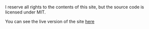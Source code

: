 I reserve all rights to the contents of this site, but the source code is
licensed under MIT.

You can see the live version of the site [here](https://acerrimus.srht.site)
